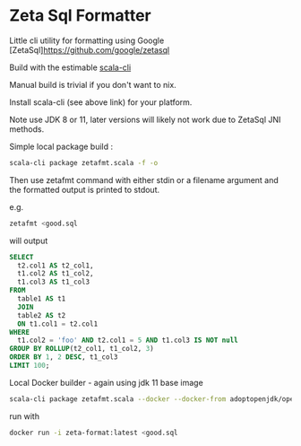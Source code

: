 # Zeta Sql Formatter

Little cli utility for formatting using Google [ZetaSql]https://github.com/google/zetasql

Build with the estimable [scala-cli](https://scala-cli.virtuslab.org/)

Manual build is trivial if you don't want to nix.

Install scala-cli (see above link) for your platform.

Note use JDK 8 or 11, later versions will likely not work due to ZetaSql JNI methods.

Simple local package build :

```bash
scala-cli package zetafmt.scala -f -o

```

Then use zetafmt command with either stdin or a filename argument and the formatted output is printed to stdout.

e.g.

```bash
zetafmt <good.sql
```

will output
```sql
SELECT
  t2.col1 AS t2_col1,
  t1.col2 AS t1_col2,
  t1.col3 AS t1_col3
FROM
  table1 AS t1
  JOIN
  table2 AS t2
  ON t1.col1 = t2.col1
WHERE
  t1.col2 = 'foo' AND t2.col1 = 5 AND t1.col3 IS NOT null
GROUP BY ROLLUP(t2_col1, t1_col2, 3)
ORDER BY 1, 2 DESC, t1_col3
LIMIT 100;
```

Local Docker builder - again using jdk 11 base image

```bash
scala-cli package zetafmt.scala --docker --docker-from adoptopenjdk/openjdk11 --docker-image-repository zeta-format
```

run with

```bash
docker run -i zeta-format:latest <good.sql
```
